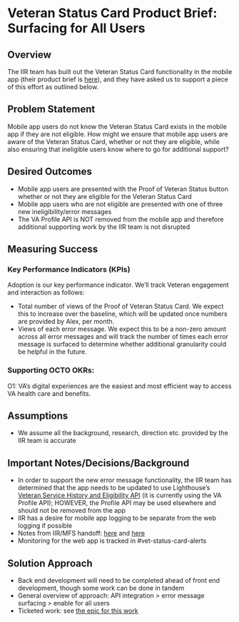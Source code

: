 # Veteran Status Card Product Brief: Surfacing for All Users

## Overview

The IIR team has built out the Veteran Status Card functionality in the mobile app (their product brief is [here](https://github.com/department-of-veterans-affairs/va.gov-team/blob/master/products/veteran-status/v1/veterans-status-web-product-outline.md)), and they have asked us to support a piece of this effort as outlined below.

## Problem Statement

Mobile app users do not know the Veteran Status Card exists in the mobile app if they are not eligible. How might we ensure that mobile app users are aware of the Veteran Status Card, whether or not they are eligible, while also ensuring that ineligible users know where to go for additional support?

## Desired Outcomes

* Mobile app users are presented with the Proof of Veteran Status button whether or not they are eligible for the Veteran Status Card  
* Mobile app users who are not eligible are presented with one of three new ineligibility/error messages  
* The VA Profile API is NOT removed from the mobile app and therefore additional supporting work by the IIR team is not disrupted

## Measuring Success

### Key Performance Indicators (KPIs)

Adoption is our key performance indicator. We’ll track Veteran engagement and interaction as follows:

* Total number of views of the Proof of Veteran Status Card. We expect this to increase over the baseline, which will be updated once numbers are provided by Alex, per month.   
* Views of each error message. We expect this to be a non-zero amount across all error messages and will track the number of times each error message is surfaced to determine whether additional granularity could be helpful in the future.

### Supporting OCTO OKRs:

O1: VA’s digital experiences are the easiest and most efficient way to access VA health care and benefits.

## Assumptions

* We assume all the background, research, direction etc. provided by the IIR team is accurate

## Important Notes/Decisions/Background

* In order to support the new error message functionality, the IIR team has determined that the app needs to be updated to use Lighthouse’s [Veteran Service History and Eligibility API](https://developer.va.gov/explore/api/veteran-service-history-and-eligibility) (it is currently using the VA Profile API); HOWEVER, the Profile API may be used elsewhere and should not be removed from the app   
* IIR has a desire for mobile app logging to be separate from the web logging if possible  
* Notes from IIR/MFS handoff: [here](https://github.com/department-of-veterans-affairs/va-mobile-feature-support/issues/209#issuecomment-2654834565) and [here](https://dsva.slack.com/archives/C07SD9P7XB9/p1739394087892769)  
* Monitoring for the web app is tracked in \#vet-status-card-alerts

## Solution Approach

* Back end development will need to be completed ahead of front end development, though some work can be done in tandem  
* General overview of approach: API integration \> error message surfacing \> enable for all users  
* Ticketed work: see [the epic for this work](https://github.com/department-of-veterans-affairs/va-mobile-feature-support/issues/83)
